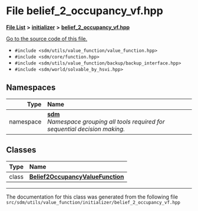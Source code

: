
# File belief\_2\_occupancy\_vf.hpp

<link rel="stylesheet" href="https://cdnjs.cloudflare.com/ajax/libs/KaTeX/0.5.1/katex.min.css">
<link rel="stylesheet" href="https://cdn.jsdelivr.net/github-markdown-css/2.2.1/github-markdown.css"/>



[**File List**](files.md) **>** [**initializer**](dir_8f297180fb36cffec7cf6cc452bb4d2e.md) **>** [**belief\_2\_occupancy\_vf.hpp**](belief__2__occupancy__vf_8hpp.md)

[Go to the source code of this file.](belief__2__occupancy__vf_8hpp_source.md)



* `#include <sdm/utils/value_function/value_function.hpp>`
* `#include <sdm/core/function.hpp>`
* `#include <sdm/utils/value_function/backup/backup_interface.hpp>`
* `#include <sdm/world/solvable_by_hsvi.hpp>`









## Namespaces

| Type | Name |
| ---: | :--- |
| namespace | [**sdm**](namespacesdm.md) <br>_Namespace grouping all tools required for sequential decision making._  |

## Classes

| Type | Name |
| ---: | :--- |
| class | [**Belief2OccupancyValueFunction**](classsdm_1_1Belief2OccupancyValueFunction.md) <br> |














------------------------------
The documentation for this class was generated from the following file `src/sdm/utils/value_function/initializer/belief_2_occupancy_vf.hpp`